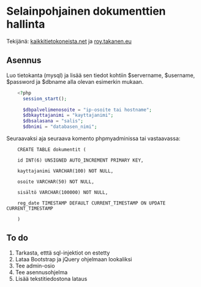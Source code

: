﻿# Selainpohjainen dokumenttien hallinta

Tekijänä: [kaikkitietokoneista.net](https://kaikkitietokoneista.net) ja [roy.takanen.eu](https://roy.takanen.eu)

## Asennus

Luo tietokanta (mysql) ja lisää sen tiedot kohtiin $servername, $username, $password ja $dbname alla olevan esimerkin mukaan.
```php
    <?php
      session_start();

      $dbpalvelimenosoite = "ip-osoite tai hostname";
      $dbkayttajanimi = "kayttajanimi";
      $dbsalasana = "salis";
      $dbnimi = "databasen_nimi";

```

Seuraavaksi aja seuraava komento phpmyadminissa tai vastaavassa:

```mysql
    CREATE TABLE dokumentit (

    id INT(6) UNSIGNED AUTO_INCREMENT PRIMARY KEY,

    kayttajanimi VARCHAR(100) NOT NULL,

    osoite VARCHAR(50) NOT NULL,

    sisältö VARCHAR(100000) NOT NULL,

    reg_date TIMESTAMP DEFAULT CURRENT_TIMESTAMP ON UPDATE CURRENT_TIMESTAMP

    )

```

## To do

 1. Tarkasta, etttä sql-injektiot on estetty
 3. Lataa Bootstrap ja jQuery ohjelmaan lookaliksi
 4. Tee admin-osio
 5. Tee asennusohjelma
 6. Lisää tekstitiedostona lataus

